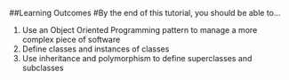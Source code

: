 ##Learning Outcomes
#By the end of this tutorial, you should be able to...

1. Use an Object Oriented Programming pattern to manage a more complex piece of software
2. Define classes and instances of classes
3. Use inheritance and polymorphism to define superclasses and subclasses